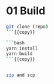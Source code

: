 # 01 Build

````bash
git clone (repo)
```{{copy}}

```bash
yarn install
yarn build
```{{copy}}


zip and scp
````
